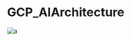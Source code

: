 # GCP_AIArchitecture

![a](https://user-images.githubusercontent.com/78825764/207813751-d6eff692-e096-498f-9ada-6608905aa969.PNG)
